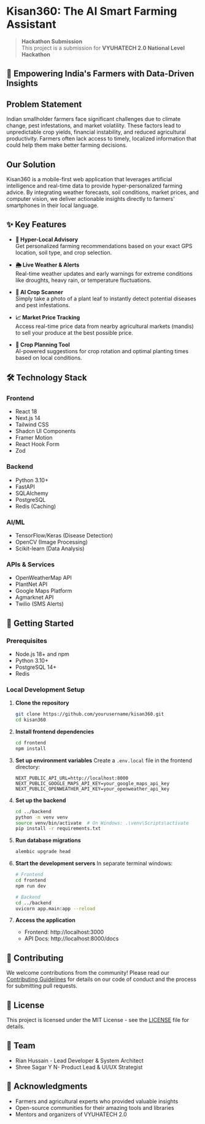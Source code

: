 
# Kisan360: The AI Smart Farming Assistant

> **Hackathon Submission**  
> This project is a submission for **VYUHATECH 2.0 National Level Hackathon**

## 🌱 Empowering India's Farmers with Data-Driven Insights

## Problem Statement
Indian smallholder farmers face significant challenges due to climate change, pest infestations, and market volatility. These factors lead to unpredictable crop yields, financial instability, and reduced agricultural productivity. Farmers often lack access to timely, localized information that could help them make better farming decisions.

## Our Solution
Kisan360 is a mobile-first web application that leverages artificial intelligence and real-time data to provide hyper-personalized farming advice. By integrating weather forecasts, soil conditions, market prices, and computer vision, we deliver actionable insights directly to farmers' smartphones in their local language.

## ✨ Key Features

- **📍 Hyper-Local Advisory**  
  Get personalized farming recommendations based on your exact GPS location, soil type, and crop selection.

- **🌦️ Live Weather & Alerts**  
  Real-time weather updates and early warnings for extreme conditions like droughts, heavy rain, or temperature fluctuations.

- **📸 AI Crop Scanner**  
  Simply take a photo of a plant leaf to instantly detect potential diseases and pest infestations.

- **📈 Market Price Tracking**  
  Access real-time price data from nearby agricultural markets (mandis) to sell your produce at the best possible price.

- **🌱 Crop Planning Tool**  
  AI-powered suggestions for crop rotation and optimal planting times based on local conditions.

## 🛠️ Technology Stack

### Frontend
- React 18
- Next.js 14
- Tailwind CSS
- Shadcn UI Components
- Framer Motion
- React Hook Form
- Zod

### Backend
- Python 3.10+
- FastAPI
- SQLAlchemy
- PostgreSQL
- Redis (Caching)

### AI/ML
- TensorFlow/Keras (Disease Detection)
- OpenCV (Image Processing)
- Scikit-learn (Data Analysis)

### APIs & Services
- OpenWeatherMap API
- PlantNet API
- Google Maps Platform
- Agmarknet API
- Twilio (SMS Alerts)

## 🚀 Getting Started

### Prerequisites
- Node.js 18+ and npm
- Python 3.10+
- PostgreSQL 14+
- Redis

### Local Development Setup

1. **Clone the repository**
   ```bash
   git clone https://github.com/yourusername/kisan360.git
   cd kisan360
   ```

2. **Install frontend dependencies**
   ```bash
   cd frontend
   npm install
   ```

3. **Set up environment variables**
   Create a `.env.local` file in the frontend directory:
   ```env
   NEXT_PUBLIC_API_URL=http://localhost:8000
   NEXT_PUBLIC_GOOGLE_MAPS_API_KEY=your_google_maps_api_key
   NEXT_PUBLIC_OPENWEATHER_API_KEY=your_openweather_api_key
   ```

4. **Set up the backend**
   ```bash
   cd ../backend
   python -m venv venv
   source venv/bin/activate  # On Windows: .\venv\Scripts\activate
   pip install -r requirements.txt
   ```

5. **Run database migrations**
   ```bash
   alembic upgrade head
   ```

6. **Start the development servers**
   In separate terminal windows:
   ```bash
   # Frontend
   cd frontend
   npm run dev

   # Backend
   cd ../backend
   uvicorn app.main:app --reload
   ```

7. **Access the application**
   - Frontend: http://localhost:3000
   - API Docs: http://localhost:8000/docs

## 🤝 Contributing
We welcome contributions from the community! Please read our [Contributing Guidelines](CONTRIBUTING.md) for details on our code of conduct and the process for submitting pull requests.

## 📄 License
This project is licensed under the MIT License - see the [LICENSE](LICENSE) file for details.

## 👥 Team
- Rian Hussain - Lead Developer & System Architect
- Shree Sagar Y N- Product Lead & UI/UX Strategist

## 🙏 Acknowledgments
- Farmers and agricultural experts who provided valuable insights
- Open-source communities for their amazing tools and libraries
- Mentors and organizers of VYUHATECH 2.0

